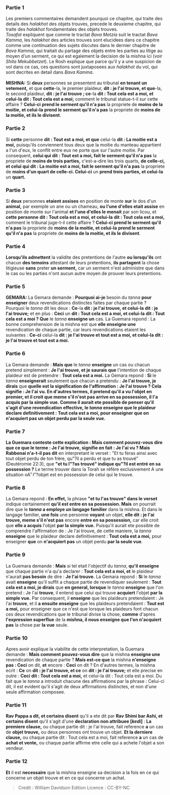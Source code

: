 
### Partie 1
Les premiers commentaires demandent pourquoi ce chapitre, qui traite des details des <i>halakhot</i> des objets trouves, precede le deuxieme chapitre, qui traite des <i>halakhot</i> fondamentales des objets trouves. <br><i>Tosafot</i> expliquent que comme le tractat <i>Bava Metzia</i> suit le tractat <i>Bava Kamma</i>, les <i>halakhot</i> des articles trouves sont elucidees dans ce chapitre comme une continuation des sujets discutes dans le dernier chapitre de <i>Bava Kamma</i>, qui traitait du partage des objets entre les parties au litige au moyen d'un serment, ce qui est egalement la decision de la mishna ici (voir <i>Shita Mekubbetzet</i>). Le Rosh explique que parce qu'il y a une suspicion de vol dans ce cas, ces questions sont juxtaposees aux <i>halakhot</i> du vol, qui sont decrites en detail dans <i>Bava Kamma</i>. <br><br><strong>MISHNA:</strong> Si <b>deux</b> personnes se presentent au tribunal <b>en tenant un vetement,</b> et que <b>cette</b>-la, le premier plaideur, <b>dit : je l'ai trouve, et que</b>-la, le second plaideur, <b>dit : je l'ai trouve ; ce</b>-la <b>dit : Tout cela est a moi, et celui-la</b> <b>dit : Tout cela est a moi;</b> comment le tribunal statue-t-il sur cette affaire ? <b>Celui-ci</b> <b>prend le serment qu'il n'a pas</b> la propriete de <b>moins de la moitie, et celui-la</b> <b>prend le serment qu'il n'a pas</b> la propriete de <b>moins de la moitie, et ils le divisent</b>.

### Partie 2
Si <b>cette</b> personne <b>dit : Tout est a moi, et que</b> celui-la <b>dit : La moitie est a moi,</b> puisqu'ils conviennent tous deux que la moitie du manteau appartient a l'un d'eux, le conflit entre eux ne porte que sur l'autre moitie. Par consequent, <b>celui qui dit : Tout est a moi, fait le serment qu'il n'a pas</b> la propriete de <b>moins de trois parties,</b> c'est-a-dire les trois quarts, <b>de celle-ci, et celui qui dit : La moitie est a moi, fait le serment qu'il n'a pas</b> la propriete de <b>moins d'un quart de celle-ci. Celui-ci</b> un <b>prend trois parties, et celui-la</b> un <b>quart.</b>

### Partie 3
Si <b>deux</b> personnes <b>etaient assises</b> en position de monte <b>sur</b> le dos d'un <b>animal,</b> par exemple un ane ou un chameau, <b>ou l'une d'elles etait assise</b> en position de monte sur l'animal <b>et l'une d'elles le menait</b> par son licou, et <b>cette personne</b> <b>dit : Tout cela est a moi, et celui-la</b> <b>dit : Tout cela est a moi,</b> comment le tribunal juge-t-il cette affaire ? <b>Celui-ci</b> <b>prend le serment qu'il n'a pas</b> la propriete de <b>moins de la moitie, et celui-la</b> <b>prend le serment qu'il n'a pas</b> la propriete de <b>moins de la moitie, et ils le divisent</b>.

### Partie 4
<b>Lorsqu'ils admettent</b> la validite des pretentions de l'autre <b>ou lorsqu'ils</b> ont chacun <b>des temoins</b> attestant de leurs pretentions, <b>ils partagent</b> la chose litigieuse <b>sans</b> preter <b>un serment,</b> car un serment n'est administre que dans le cas ou les parties n'ont aucun autre moyen de prouver leurs pretentions.

### Partie 5
<strong>GEMARA:</strong> La Gemara demande : <b>Pourquoi ai-je</b> besoin du <i>tanna</i> <b>pour enseigner</b> deux revendications distinctes faites par chaque partie ? Pourquoi le <i>tanna</i> dit les deux : <b>Ce</b>-la <b>dit : je l'ai trouve, et celui-la</b> <b>dit : je l'ai trouve;</b> et en plus : <b>Ceci</b> un <b>dit : Tout cela est a moi, et celui-la</b> <b>dit : Tout cela est a moi ? Que</b> le <i>tanna</i> <b>enseigne un</b> cas. La Guemara repond : La bonne comprehension de la mishna est que <b>elle enseigne une</b> revendication de chaque partie, car leurs revendications etaient les suivantes : <b>Ce-ci</b> celui-la <b>dit : je l'ai trouve et tout est a moi, et celui-la</b> <b>dit : je l'ai trouve et tout est a moi.</b>

### Partie 6
La Gemara demande : <b>Mais que</b> le <i>tanna</i> <b>enseigne</b> un cas ou chacun pretend simplement : <b>Je l'ai trouve, et je saurais que</b> l'intention de chaque plaideur est de pretendre : <b>Tout cela est a moi.</b> La Gemara repond : <b>Si</b> le <i>tanna</i> <b>enseignerait</b> seulement que chacun a pretendu : <b>Je l'ai trouve, je dirais</b> que <b>quelle est la signification de l'affirmation : Je l'ai <b>trouve ?</b> Cela signifie : Je l'ai <b>vu.</b> En d'autres termes, il pretend qu'il a vu l'objet en premier, et il croit que <b>meme s'il n'est pas arrive en sa possession, il l'a acquis</b> <b>par la simple vue.</b> Comme il aurait ete possible de penser qu'il s'agit d'une revendication effective, le <i>tanna</i> <b>enseigne</b> que le plaideur declare definitivement : <b>Tout cela est a moi,</b> pour enseigner <b>que</b> on <b>n'acquiert pas</b> un objet perdu <b>par la seule vue</b>.

### Partie 7
La Guemara conteste cette explication : <b>Mais comment pouvez-vous dire</b> que <b>ce que</b> le terme : Je l'ai <b>trouve,</b> signifie en fait : Je l'ai <b>vu</b> ? Mais Rabbenai n'a-t-il pas dit</b> en interpretant le verset : "Et tu feras ainsi avec tout objet perdu de ton frère, qu"?il a perdu et que tu as trouvé" (Deutéromie 22:3), que <b>"et tu l"?as trouvé" indique qu"?il est entré en sa possession ?</b> Le terme trouver dans la Torah se réfère exclusivement A une situation oA¹ l"?objet est en possession de celui qui le trouve.

### Partie 8
La Gemara repond : <b>En effet,</b> la phrase <b>"et tu l'as trouve" dans le verset</b> indique certainement <b>qu'il est entre en sa possession. Mais</b> on pourrait dire que le <b><i>tanna</i> a employe un langage familier</b> dans la mishna. Et dans le langage familier, <b>une fois</b> une personne <b>voyant</b> un objet, <b>elle dit : je l'ai trouve, meme s'il n'est pas</b> encore <b>entre en sa possession,</b> car elle croit que <b>elle a acquis</b> l'objet <b>par la simple vue.</b> Puisqu'il aurait ete possible de comprendre l'affirmation de : Je l'ai trouve, de cette maniere, la <i>tanna</i> <b>enseigne</b> que le plaideur declare definitivement : <b>Tout cela est a moi,</b> pour enseigner <b>que</b> on <b>n'acquiert pas</b> un objet perdu <b>par la seule vue</b>.

### Partie 9
La Guemara demande : <b>Mais</b> si tel etait l'objectif du <i>tanna</i>, <b>qu'il enseigne</b> que chaque partie n'a qu'a declarer : <b>Tout cela est a moi, et</b> le plaideur n'aurait <b>pas besoin</b> de dire : <b>Je l'ai trouve.</b> La Gemara repond : <b>Si</b> le <i>tanna</i> avait <b>enseigne</b> qu'il suffit a chaque partie de revendiquer seulement : <b>Tout cela est a moi, je dirais</b> que <b>en general, lorsque</b> le <i>tanna</i> <b>enseigne</b> que l'on pretend : Je l'ai <b>trouve</b>, il entend que celui qui trouve <b>acquiert</b> l'objet <b>par la simple vue.</b> Par consequent, il <b>enseigne</b> que les plaideurs pretendaient : Je l'ai <b>trouve</b>, et il <b>a ensuite enseigne</b> que les plaideurs pretendaient : <b>Tout est a moi,</b> pour enseigner que ce n'est que lorsque les plaideurs font chacun ces deux revendications que le tribunal divise la chose, <b>comme</b> d'apres <b>l'expression superflue</b> de la <b>mishna, il nous enseigne que l'on n'acquiert pas</b> la chose par <b>la vue</b> seule.

### Partie 10
Apres avoir explique la viabilite de cette interpretation, la Guemara demande : <b>Mais comment pouvez-vous dire</b> que la mishna <b>enseigne une</b> revendication de chaque partie ? <b>Mais est-ce que</b> la mishna <b>n'enseigne pas : Ceci</b> on dit, <b>et</b> encore : <b>Ceci</b> on dit ? En d'autres termes, la mishna ecrit : <b>Ce</b> on <b>dit : je l'ai trouve, et ce</b> on <b>dit : je l'ai trouve;</b> et elle precise en outre : <b>Ceci</b> <b>dit : Tout cela est a moi,</b> et celui-la dit : Tout cela est a moi. Du fait que le <i>tanna</i> a introduit chacune des affirmations par la phrase : Celui-ci dit, il est evident qu'il s'agit de deux affirmations distinctes, et non d'une seule affirmation composee.

### Partie 11
<b>Rav Pappa a dit, et certains disent</b> qu'il a ete dit par <b>Rav Shimi bar Ashi, et certains disent</b> qu'il s'agit d'une <b>declaration non attribuee [<i>kedi</i>]</b> : <b>La premiere clause,</b> ou chaque partie dit : je l'ai trouve, fait reference <b>a</b> un cas de <b>objet trouve,</b> ou deux personnes ont trouve un objet. <b>Et la derniere clause,</b> ou chaque partie dit : Tout cela est a moi, fait reference <b>a</b> un cas de <b>achat et vente,</b> ou chaque partie affirme etre celle qui a achete l'objet a son vendeur.

### Partie 12
<b>Et</b> il est <b>necessaire</b> que la mishna enseigne sa decision a la fois en ce qui concerne un objet trouve et en ce qui concerne un achat.

>Credit : William Davidson Edition
>Licence : CC-BY-NC